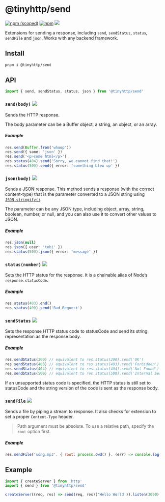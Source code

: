 # @tinyhttp/send

[![npm (scoped)][npm-badge]](https://npmjs.com/package/@tinyhttp/send) [![npm][dl-badge]](https://npmjs.com/package/@tinyhttp/send) [![][web-badge]](https://tinyhttp.v1rtl.site/mw/send)

Extensions for sending a response, including `send`, `sendStatus`, `status`, `sendFile` and `json`. Works with any backend framework.

## Install

```sh
pnpm i @tinyhttp/send
```

## API

```js
import { send, sendStatus, status, json } from '@tinyhttp/send'
```

### `send(body)` [![][doc-badge]](https://tinyhttp.v1rtl.site/docs#ressend)

Sends the HTTP response.

The body parameter can be a Buffer object, a string, an object, or an array.

##### Example

```ts
res.send(Buffer.from('whoop'))
res.send({ some: 'json' })
res.send('<p>some html</p>')
res.status(404).send('Sorry, we cannot find that!')
res.status(500).send({ error: 'something blew up' })
```

### `json(body)` [![][doc-badge]](https://tinyhttp.v1rtl.site/docs#resjson)

Sends a JSON response. This method sends a response (with the correct content-type) that is the parameter converted to a JSON string using [`JSON.stringify()`](https://developer.mozilla.org/en-US/docs/Web/JavaScript/Reference/Global_Objects/JSON/stringify).

The parameter can be any JSON type, including object, array, string, boolean, number, or null, and you can also use it to convert other values to JSON.

##### Example

```ts
res.json(null)
res.json({ user: 'tobi' })
res.status(500).json({ error: 'message' })
```

### `status(number)` [![][doc-badge]](https://tinyhttp.v1rtl.site/docs#resstatus)

Sets the HTTP status for the response. It is a chainable alias of Node’s `response.statusCode`.

##### Example

```ts
res.status(403).end()
res.status(400).send('Bad Request')
```

### `sendStatus` [![][doc-badge]](https://tinyhttp.v1rtl.site/docs#ressendstatus)

Sets the response HTTP status code to statusCode and send its string representation as the response body.

##### Example

```ts
res.sendStatus(200) // equivalent to res.status(200).send('OK')
res.sendStatus(403) // equivalent to res.status(403).send('Forbidden')
res.sendStatus(404) // equivalent to res.status(404).send('Not Found')
res.sendStatus(500) // equivalent to res.status(500).send('Internal Server Error')
```

If an unsupported status code is specified, the HTTP status is still set to statusCode and the string version of the code is sent as the response body.

### `sendFile` [![][doc-badge]](https://tinyhttp.v1rtl.site/docs#ressendfile)

Sends a file by piping a stream to response. It also checks for extension to set a proper `Content-Type` header.

> Path argument must be absolute. To use a relative path, specify the `root` option first.

##### Example

```js
res.sendFile('song.mp3', { root: process.cwd() }, (err) => console.log(err))
```

## Example

```js
import { createServer } from 'http'
import { send } from '@tinyhttp/send'

createServer((req, res) => send(req, res)('Hello World')).listen(3000)
```

[npm-badge]: https://img.shields.io/npm/v/@tinyhttp/send?style=flat-square
[dl-badge]: https://img.shields.io/npm/dt/@tinyhttp/send?style=flat-square
[web-badge]: https://img.shields.io/badge/website-visit-hotpink?style=flat-square
[doc-badge]: https://img.shields.io/badge/-docs-hotpink?style=flat-square
